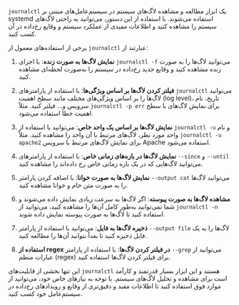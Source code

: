 `journalctl` یک ابزار مطالعه و مشاهده لاگ‌های سیستم در سیستم‌عامل‌های مبتنی بر systemd استفاده می‌شوند. با استفاده از این دستور، می‌توانید به راحتی لاگ‌های سیستم را مشاهده کنید و اطلاعات مفیدی از عملکرد سیستم و وقایع رخ‌داده در آن کسب کنید.

برخی از استفاده‌های معمول از `journalctl` عبارتند از:

1. **نمایش لاگ‌ها به صورت زنده**: با اجرای `journalctl -f` می‌توانید لاگ‌ها را به صورت زنده مشاهده کنید و وقایع جدید رخ‌داده در سیستم را به‌صورت لحظه‌ای مشاهده کنید.

2. **فیلتر کردن لاگ‌ها بر اساس ویژگی‌ها**: با استفاده از پارامترهای `journalctl` می‌توانید لاگ‌ها را بر اساس ویژگی‌های مختلف مانند سطح اهمیت (log level)، تاریخ، نام سرویس و... فیلتر کنید. مثلاً `journalctl -p err` برای نمایش لاگ‌های با سطح اهمیت خطا استفاده می‌شود.

3. **نمایش لاگ‌ها بر اساس یک واحد خاص**: می‌توانید با استفاده از `journalctl -u` و نام واحد مورد نظر، لاگ‌های مرتبط با آن واحد را مشاهده کنید. مثلاً `journalctl -u apache2` برای نمایش لاگ‌های مرتبط با سرویس Apache استفاده می‌شود.

4. **نمایش لاگ‌ها در بازه‌های زمانی خاص**: با استفاده از پارامترهای `--since` و `--until` می‌توانید لاگ‌هایی که در یک بازه زمانی خاص رخ داده‌اند را مشاهده کنید.

5. **نمایش لاگ‌ها به صورت خوانا**: با اضافه کردن پارامتر `--output cat` می‌توانید لاگ‌ها را به صورت متن خام و خوانا مشاهده کنید.

6. **مشاهده لاگ‌ها به صورت پیوسته**: اگر لاگ‌ها به سرعت زیادی نمایش داده می‌شوند و شما نمی‌توانید به‌طور کامل آن‌ها را مشاهده کنید، می‌توانید از `journalctl -n` استفاده کنید تا لاگ‌ها به صورت پیوسته نمایش داده شوند.

7. **ذخیره لاگ‌ها به فایل**: می‌توانید با استفاده از پارامتر `--output file` لاگ‌ها را به یک فایل ذخیره کنید تا بعداً بتوانید آن‌ها را مطالعه کنید.

8. **استفاده از regex در فیلتر کردن لاگ‌ها**: با استفاده از پارامتر `--grep` می‌توانید از عبارات منظم (regex) برای فیلتر کردن لاگ‌ها استفاده کنید.

این تنها بخشی از قابلیت‌های `journalctl` هستند و این ابزار بسیار قدرتمند و کارآمد است برای مشاهده و تحلیل لاگ‌های سیستم. با توجه به نیازهای خاص خود، می‌توانید از موارد فوق استفاده کنید تا اطلاعات مفید و دقیق‌تری از وقایع و رویدادهای رخ‌داده در سیستم‌عامل خود کسب کنید.
